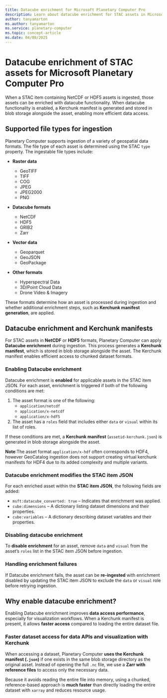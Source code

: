 ```yaml
---
title: Datacube enrichment for Microsoft Planetary Computer Pro
description: Learn about datacube enrichment for STAC assets in Microsoft Planetary Computer Pro. This article explains how to enable, and disable datacube enrichment.
author: tanyamarton
ms.author: tanyamarton
ms.service: planetary-computer
ms.topic: concept-article
ms.date: 04/09/2025
---
```


# Datacube enrichment of STAC assets for Microsoft Planetary Computer Pro

When a STAC item containing NetCDF or HDF5 assets is ingested, those assets can be enriched with datacube functionality. When datacube functionality is enabled, a Kerchunk manifest is generated and stored in blob storage alongside the asset, enabling more efficient data access.

## Supported file types for ingestion

Planetary Computer supports ingestion of a variety of geospatial data formats. The file type of each asset is determined using the STAC `type` property. The ingestable file types include:

- **Raster data**  
  - GeoTIFF  
  - TIFF  
  - COG  
  - JPEG  
  - JPEG2000  
  - PNG  

- **Datacube formats**  
  - NetCDF  
  - HDF5  
  - GRIB2  
  - Zarr  

- **Vector data**  
  - Geoparquet  
  - GeoJSON  
  - GeoPackage  

- **Other formats**  
  - Hyperspectral Data  
  - 3D/Point Cloud Data  
  - Drone Video & Imagery  

These formats determine how an asset is processed during ingestion and whether additional enrichment steps, such as **Kerchunk manifest generation**, are applied.

## Datacube enrichment and Kerchunk manifests  

For STAC assets in **NetCDF** or **HDF5** formats, Planetary Computer can apply **Datacube enrichment** during ingestion. This process generates a **Kerchunk manifest**, which is stored in blob storage alongside the asset. The Kerchunk manifest enables efficient access to chunked dataset formats.

### Enabling Datacube enrichment  

Datacube enrichment is **enabled** for applicable assets in the STAC item JSON. For each asset, enrichment is triggered if both of the following conditions are met:  

1. The asset format is one of the following:
    - `application/netcdf`
    - `application/x-netcdf`
    - `application/x-hdf5`
2. The asset has a `roles` field that includes either `data` or `visual` within its list of roles. 

If these conditions are met, a **Kerchunk manifest** (`assetid-kerchunk.json`) is generated in blob storage alongside the asset. 

**Note**:The asset format `application/x-hdf` often corresponds to HDF4, however GeoCatalog ingestion does not support creating virtual kerchunk manifests for HDF4 due to its added complexity and multiple variants.

### Datacube enrichment modifies the STAC item JSON  

For each enriched asset within the **STAC item JSON**, the following fields are added:  

- `msft:datacube_converted: true` – Indicates that enrichment was applied. 
- `cube:dimensions` – A dictionary listing dataset dimensions and their properties. 
- `cube:variables` – A dictionary describing dataset variables and their properties. 


### Disabling datacube enrichment  

To **disable enrichment** for an asset, remove `data` and `visual` from the asset’s `roles` list in the STAC item JSON before ingestion.

### Handling enrichment failures  

If Datacube enrichment fails, the asset can be **re-ingested** with enrichment disabled by updating the STAC item JSON to exclude the `data` or `visual` role before retrying ingestion.

## Why enable datacube enrichment?  

Enabling Datacube enrichment improves **data access performance**, especially for visualization workflows. When a Kerchunk manifest is present, it allows **faster access** compared to loading the entire dataset file. 

### Faster dataset access for data APIs and visualization with Kerchunk  

When accessing a dataset, Planetary Computer **uses the Kerchunk manifest (`.json`)** if one exists in the same blob storage directory as the original asset. Instead of opening the full `.nc` file, we use a **Zarr with reference files** to access only the necessary data. 

Because it avoids reading the entire file into memory, using a chunked, reference-based approach is **much faster** than directly loading the entire dataset with `xarray` and reduces resource usage. 
  